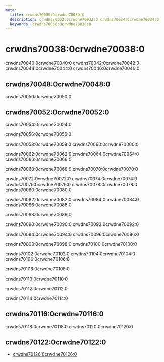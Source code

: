 ```yaml
---
meta:
  title: crwdns70030:0crwdne70030:0
  description: crwdns70032:0crwdne70032:0 crwdns70034:0crwdne70034:0
  keywords: crwdns70036:0crwdne70036:0
---
```


# crwdns70038:0crwdne70038:0

crwdns70040:0crwdne70040:0 crwdns70042:0crwdne70042:0 crwdns70044:0crwdne70044:0 crwdns70046:0crwdne70046:0

<entry-ad />

## crwdns70048:0crwdne70048:0

crwdns70050:0crwdne70050:0 <usage name="v-alert" />

## crwdns70052:0crwdne70052:0

crwdns70054:0crwdne70054:0

  crwdns70056:0crwdne70056:0

  crwdns70058:0crwdne70058:0 crwdns70060:0crwdne70060:0 <example file="v-alert/prop-border" />

  crwdns70062:0crwdne70062:0 crwdns70064:0crwdne70064:0 crwdns70066:0crwdne70066:0 <example file="v-alert/prop-colored-border" />

  crwdns70068:0crwdne70068:0 crwdns70070:0crwdne70070:0 <example file="v-alert/prop-dense" />

  crwdns70072:0crwdne70072:0 crwdns70074:0crwdne70074:0 crwdns70076:0crwdne70076:0 crwdns70078:0crwdne70078:0 crwdns70080:0crwdne70080:0 <example file="v-alert/prop-dismissible" />

  crwdns70082:0crwdne70082:0 crwdns70084:0crwdne70084:0 crwdns70086:0crwdne70086:0 <example file="v-alert/prop-icon" />

  crwdns70088:0crwdne70088:0 <example file="v-alert/prop-outlined" />

  crwdns70090:0crwdne70090:0 crwdns70092:0crwdne70092:0 <example file="v-alert/prop-prominent" />

  crwdns70094:0crwdne70094:0 crwdns70096:0crwdne70096:0 <example file="v-alert/prop-text" />

  crwdns70098:0crwdne70098:0 crwdns70100:0crwdne70100:0 <example file="v-alert/prop-transition" />

  crwdns70102:0crwdne70102:0 crwdns70104:0crwdne70104:0 crwdns70106:0crwdne70106:0 <example file="v-alert/prop-type" />

  crwdns70108:0crwdne70108:0

  crwdns70110:0crwdne70110:0

  crwdns70112:0crwdne70112:0

  crwdns70114:0crwdne70114:0 <example file="v-alert/misc-twitter" />

## crwdns70116:0crwdne70116:0

crwdns70118:0crwdne70118:0 crwdns70120:0crwdne70120:0

## crwdns70122:0crwdne70122:0

- [crwdns70126:0crwdne70126:0](crwdns70124:0crwdne70124:0)

<backmatter />
